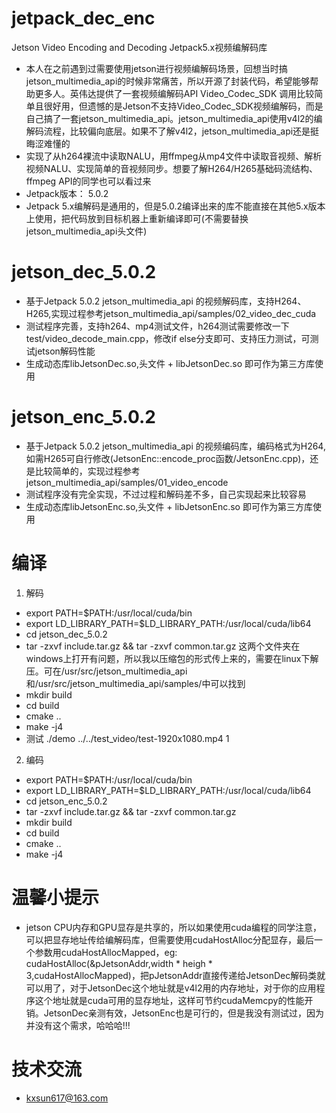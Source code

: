 # jetpack_dec_enc
Jetson Video Encoding and Decoding Jetpack5.x视频编解码库
* 本人在之前遇到过需要使用jetson进行视频编解码场景，回想当时搞jetson_multimedia_api的时候非常痛苦，所以开源了封装代码，希望能够帮助更多人。英伟达提供了一套视频编解码API Video_Codec_SDK 调用比较简单且很好用，但遗憾的是Jetson不支持Video_Codec_SDK视频编解码，而是自己搞了一套jetson_multimedia_api。jetson_multimedia_api使用v4l2的编解码流程，比较偏向底层。如果不了解v4l2，jetson_multimedia_api还是挺晦涩难懂的
* 实现了从h264裸流中读取NALU，用ffmpeg从mp4文件中读取音视频、解析视频NALU、实现简单的音视频同步。想要了解H264/H265基础码流结构、ffmpeg API的同学也可以看过来
* Jetpack版本： 5.0.2
* Jetpack 5.x编解码是通用的，但是5.0.2编译出来的库不能直接在其他5.x版本上使用，把代码放到目标机器上重新编译即可(不需要替换jetson_multimedia_api头文件)

# jetson_dec_5.0.2
* 基于Jetpack 5.0.2 jetson_multimedia_api 的视频解码库，支持H264、H265,实现过程参考jetson_multimedia_api/samples/02_video_dec_cuda
* 测试程序完善，支持h264、mp4测试文件，h264测试需要修改一下test/video_decode_main.cpp，修改if else分支即可、支持压力测试，可测试jetson解码性能
* 生成动态库libJetsonDec.so,头文件 + libJetsonDec.so 即可作为第三方库使用


# jetson_enc_5.0.2
* 基于Jetpack 5.0.2 jetson_multimedia_api 的视频编码库，编码格式为H264,如需H265可自行修改(JetsonEnc::encode_proc函数/JetsonEnc.cpp)，还是比较简单的，实现过程参考jetson_multimedia_api/samples/01_video_encode
* 测试程序没有完全实现，不过过程和解码差不多，自己实现起来比较容易
* 生成动态库libJetsonEnc.so,头文件 + libJetsonEnc.so 即可作为第三方库使用


# 编译
1. 解码
* export PATH=$PATH:/usr/local/cuda/bin
* export LD_LIBRARY_PATH=$LD_LIBRARY_PATH:/usr/local/cuda/lib64
* cd jetson_dec_5.0.2
* tar -zxvf include.tar.gz && tar -zxvf common.tar.gz  这两个文件夹在windows上打开有问题，所以我以压缩包的形式传上来的，需要在linux下解压。可在/usr/src/jetson_multimedia_api和/usr/src/jetson_multimedia_api/samples/中可以找到
* mkdir build
* cd build
* cmake ..
* make -j4
* 测试 ./demo ../../test_video/test-1920x1080.mp4 1

2. 编码
* export PATH=$PATH:/usr/local/cuda/bin
* export LD_LIBRARY_PATH=$LD_LIBRARY_PATH:/usr/local/cuda/lib64
* cd jetson_enc_5.0.2
* tar -zxvf include.tar.gz && tar -zxvf common.tar.gz
* mkdir build
* cd build
* cmake ..
* make -j4

# 温馨小提示
* jetson CPU内存和GPU显存是共享的，所以如果使用cuda编程的同学注意，可以把显存地址传给编解码库，但需要使用cudaHostAlloc分配显存，最后一个参数用cudaHostAllocMapped，eg: cudaHostAlloc(&pJetsonAddr,width * heigh * 3,cudaHostAllocMapped)，把pJetsonAddr直接传递给JetsonDec解码类就可以用了，对于JetsonDec这个地址就是v4l2用的内存地址，对于你的应用程序这个地址就是cuda可用的显存地址，这样可节约cudaMemcpy的性能开销。JetsonDec亲测有效，JetsonEnc也是可行的，但是我没有测试过，因为并没有这个需求，哈哈哈!!!


# 技术交流
* kxsun617@163.com


